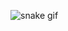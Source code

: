 
<!---
RafaelaDOT/RafaelaDOT is a ✨ special ✨ repository because its `README.md` (this file) appears on your GitHub profile.
You can click the Preview link to take a look at your changes.
--->
![snake gif](https://github.com/ssantosrafaela/ssantosrafaela/blob/output/github-contribution-grid-snake.svg)
